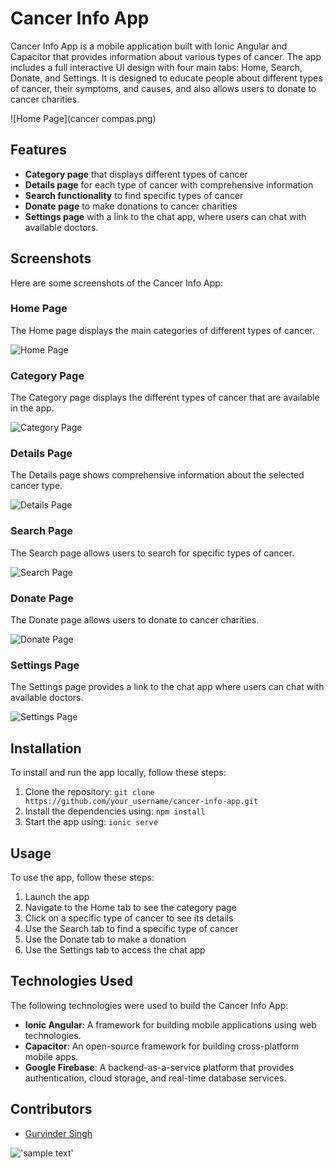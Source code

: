 # Cancer Info App

Cancer Info App is a mobile application built with Ionic Angular and Capacitor that provides information about various types of cancer. The app includes a full interactive UI design with four main tabs: Home, Search, Donate, and Settings. It is designed to educate people about different types of cancer, their symptoms, and causes, and also allows users to donate to cancer charities.

![Home Page](cancer compas.png)


## Features

- **Category page** that displays different types of cancer
- **Details page** for each type of cancer with comprehensive information
- **Search functionality** to find specific types of cancer
- **Donate page** to make donations to cancer charities
- **Settings page** with a link to the chat app, where users can chat with available doctors.

## Screenshots

Here are some screenshots of the Cancer Info App:

### Home Page

The Home page displays the main categories of different types of cancer.

![Home Page](ScreenShots/mockup.png)

### Category Page

The Category page displays the different types of cancer that are available in the app.

![Category Page](screenshots/category.png)

### Details Page

The Details page shows comprehensive information about the selected cancer type.

![Details Page](screenshots/details.png)

### Search Page

The Search page allows users to search for specific types of cancer.

![Search Page](screenshots/search.png)

### Donate Page

The Donate page allows users to donate to cancer charities.

![Donate Page](screenshots/donate.png)

### Settings Page

The Settings page provides a link to the chat app where users can chat with available doctors.

![Settings Page](screenshots/settings.png)

## Installation

To install and run the app locally, follow these steps:

1. Clone the repository: `git clone https://github.com/your_username/cancer-info-app.git`
2. Install the dependencies using: `npm install`
3. Start the app using: `ionic serve`

## Usage

To use the app, follow these steps:

1. Launch the app
2. Navigate to the Home tab to see the category page
3. Click on a specific type of cancer to see its details
4. Use the Search tab to find a specific type of cancer
5. Use the Donate tab to make a donation
6. Use the Settings tab to access the chat app

## Technologies Used

The following technologies were used to build the Cancer Info App:

- **Ionic Angular**: A framework for building mobile applications using web technologies.
- **Capacitor**: An open-source framework for building cross-platform mobile apps.
- **Google Firebase**: A backend-as-a-service platform that provides authentication, cloud storage, and real-time database services.


## Contributors

- [Gurvinder Singh](https://github.com/gbhullar6791)

!['sample text'](https://github.com/gbhulalr6791/Health_Cohart_app/blob/0b1ea6984326e6bd606040bc386299699b4f5841/cancer%20compas.png)
